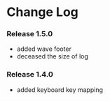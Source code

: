 # Change Log

### Release 1.5.0
- added wave footer
- deceased the size of log

### Release 1.4.0
- added keyboard key mapping

